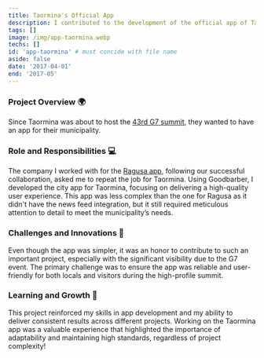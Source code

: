 ```yaml
---
title: Taormina's Official App
description: I contributed to the development of the official app of Taormina.
tags: []
image: /img/app-taormina.webp
techs: []
id: 'app-taormina' # must concide with file name
aside: false
date: '2017-04-01'
end: '2017-05'
---
```


### Project Overview 🌍

Since Taormina was about to host the [43rd G7 summit](https://en.wikipedia.org/wiki/43rd_G7_summit), they wanted to have an app for their municipality. 

### Role and Responsibilities 💻

The company I worked with for the [Ragusa app](/project/app-ragusa), following our successful collaboration, asked me to repeat the job for Taormina. Using Goodbarber, I developed the city app for Taormina, focusing on delivering a high-quality user experience. This app was less complex than the one for Ragusa as it didn't have the news feed integration, but it still required meticulous attention to detail to meet the municipality’s needs.

### Challenges and Innovations 🚀

Even though the app was simpler, it was an honor to contribute to such an important project, especially with the significant visibility due to the G7 event. The primary challenge was to ensure the app was reliable and user-friendly for both locals and visitors during the high-profile summit.

### Learning and Growth 💪

This project reinforced my skills in app development and my ability to deliver consistent results across different projects. Working on the Taormina app was a valuable experience that highlighted the importance of adaptability and maintaining high standards, regardless of project complexity!
